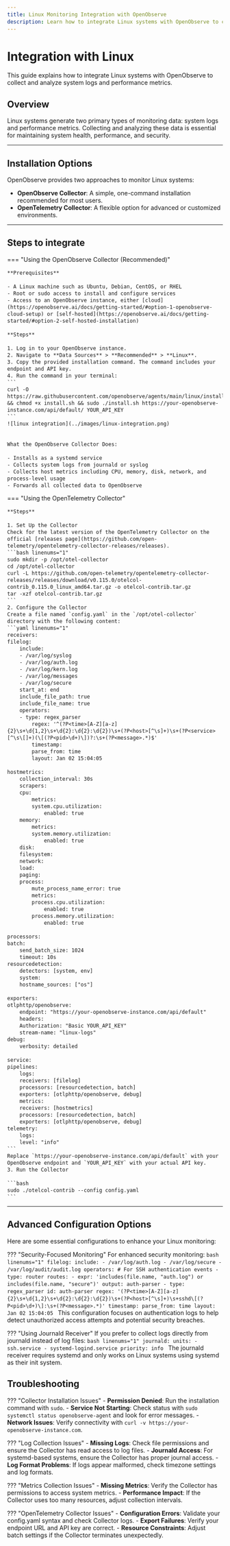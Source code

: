 ```yaml
---
title: Linux Monitoring Integration with OpenObserve
description: Learn how to integrate Linux systems with OpenObserve to collect and analyze system logs and performance metrics using the Collector or OpenTelemetry Collector.
---
```

# Integration with Linux

This guide explains how to integrate Linux systems with OpenObserve to collect and analyze system logs and performance metrics.

## Overview

Linux systems generate two primary types of monitoring data: system logs and performance metrics. Collecting and analyzing these data is essential for maintaining system health, performance, and security.

---

## Installation Options

OpenObserve provides two approaches to monitor Linux systems:

- **OpenObserve Collector**: A simple, one-command installation recommended for most users.
- **OpenTelemetry Collector**: A flexible option for advanced or customized environments.

---

## Steps to integrate

=== "Using the OpenObserve Collector (Recommended)"

    **Prerequisites**

    - A Linux machine such as Ubuntu, Debian, CentOS, or RHEL
    - Root or sudo access to install and configure services
    - Access to an OpenObserve instance, either [cloud](https://openobserve.ai/docs/getting-started/#option-1-openobserve-cloud-setup) or [self-hosted](https://openobserve.ai/docs/getting-started/#option-2-self-hosted-installation)

    **Steps**

    1. Log in to your OpenObserve instance.
    2. Navigate to **Data Sources** > **Recommended** > **Linux**.
    3. Copy the provided installation command. The command includes your endpoint and API key. 
    4. Run the command in your terminal:
    ```
    curl -O https://raw.githubusercontent.com/openobserve/agents/main/linux/install.sh && chmod +x install.sh && sudo ./install.sh https://your-openobserve-instance.com/api/default/ YOUR_API_KEY
    ```
    ![linux integration](../images/linux-integration.png)
    

    What the OpenObserve Collector Does:

    - Installs as a systemd service
    - Collects system logs from journald or syslog
    - Collects host metrics including CPU, memory, disk, network, and process-level usage
    - Forwards all collected data to OpenObserve

=== "Using the OpenTelemetry Collector"
   
    **Steps** 

    1. Set Up the Collector
    Check for the latest version of the OpenTelemetry Collector on the official [releases page](https://github.com/open-telemetry/opentelemetry-collector-releases/releases).
    ```bash linenums="1"
    sudo mkdir -p /opt/otel-collector
    cd /opt/otel-collector
    curl -L https://github.com/open-telemetry/opentelemetry-collector-releases/releases/download/v0.115.0/otelcol-contrib_0.115.0_linux_amd64.tar.gz -o otelcol-contrib.tar.gz
    tar -xzf otelcol-contrib.tar.gz
    ```
    2. Configure the Collector
    Create a file named `config.yaml` in the `/opt/otel-collector` directory with the following content: 
    ```yaml linenums="1"
    receivers:
    filelog:
        include:
        - /var/log/syslog
        - /var/log/auth.log
        - /var/log/kern.log
        - /var/log/messages
        - /var/log/secure
        start_at: end
        include_file_path: true
        include_file_name: true
        operators:
        - type: regex_parser
            regex: '^(?P<time>[A-Z][a-z]{2}\s+\d{1,2}\s+\d{2}:\d{2}:\d{2})\s+(?P<host>[^\s]+)\s+(?P<service>[^\s\[]+)(\[(?P<pid>\d+)\])?:\s+(?P<message>.*)$'
            timestamp:
            parse_from: time
            layout: Jan 02 15:04:05
    
    hostmetrics:
        collection_interval: 30s
        scrapers:
        cpu:
            metrics:
            system.cpu.utilization:
                enabled: true
        memory:
            metrics:
            system.memory.utilization:
                enabled: true
        disk:
        filesystem:
        network:
        load:
        paging:
        process:
            mute_process_name_error: true
            metrics:
            process.cpu.utilization:
                enabled: true
            process.memory.utilization:
                enabled: true

    processors:
    batch:
        send_batch_size: 1024
        timeout: 10s
    resourcedetection:
        detectors: [system, env]
        system:
        hostname_sources: ["os"]

    exporters:
    otlphttp/openobserve:
        endpoint: "https://your-openobserve-instance.com/api/default"
        headers:
        Authorization: "Basic YOUR_API_KEY"
        stream-name: "linux-logs"
    debug:
        verbosity: detailed

    service:
    pipelines:
        logs:
        receivers: [filelog]
        processors: [resourcedetection, batch]
        exporters: [otlphttp/openobserve, debug]
        metrics:
        receivers: [hostmetrics]
        processors: [resourcedetection, batch]
        exporters: [otlphttp/openobserve, debug]
    telemetry:
        logs:
        level: "info"    
    ```
    Replace `https://your-openobserve-instance.com/api/default` with your OpenObserve endpoint and `YOUR_API_KEY` with your actual API key.
    3. Run the Collector

    ```bash
    sudo ./otelcol-contrib --config config.yaml
    ```

---

## Advanced Configuration Options
Here are some essential configurations to enhance your Linux monitoring:

??? "Security-Focused Monitoring"
    For enhanced security monitoring:
    ```bash linenums="1"
    filelog:
    include:
        - /var/log/auth.log
        - /var/log/secure
        - /var/log/audit/audit.log
    operators:
        # For SSH authentication events
        - type: router
        routes:
            - expr: 'includes(file.name, "auth.log") or includes(file.name, "secure")'
            output: auth-parser
        - type: regex_parser
        id: auth-parser
        regex: '(?P<time>[A-Z][a-z]{2}\s+\d{1,2}\s+\d{2}:\d{2}:\d{2})\s+(?P<host>[^\s]+)\s+sshd\[(?P<pid>\d+)\]:\s+(?P<message>.*)'
        timestamp:
            parse_from: time
            layout: Jan 02 15:04:05
    ```
    This configuration focuses on authentication logs to help detect unauthorized access attempts and potential security breaches.

??? "Using Journald Receiver"
    If you prefer to collect logs directly from journald instead of log files:
    ```bash linenums="1"
    journald:
    units:
        - ssh.service
        - systemd-logind.service
    priority: info
    ```
    The journald receiver requires systemd and only works on Linux systems using systemd as their init system.

## Troubleshooting

??? "Collector Installation Issues"
    - **Permission Denied**: Run the installation command with `sudo`.
    - **Service Not Starting**: Check status with `sudo systemctl status openobserve-agent` and look for error messages.
    - **Network Issues**: Verify connectivity with `curl -v https://your-openobserve-instance.com`.

??? "Log Collection Issues"
    - **Missing Logs**: Check file permissions and ensure the Collector has read access to log files.
    - **Journald Access**: For systemd-based systems, ensure the Collector has proper journal access.
    - **Log Format Problems**: If logs appear malformed, check timezone settings and log formats.
    
??? "Metrics Collection Issues"
    - **Missing Metrics**: Verify the Collector has permissions to access system metrics.
    - **Performance Impact**: If the Collector uses too many resources, adjust collection intervals.

??? "OpenTelemetry Collector Issues"
    - **Configuration Errors**: Validate your config.yaml syntax and check Collector logs.
    - **Export Failures**: Verify your endpoint URL and API key are correct.
    - **Resource Constraints**: Adjust batch settings if the Collector terminates unexpectedly.
    